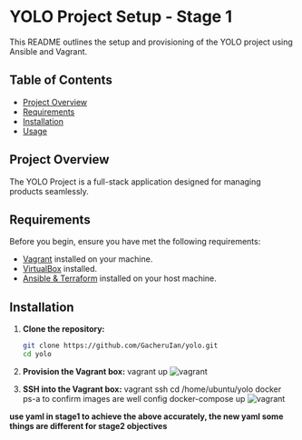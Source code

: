 # YOLO Project Setup - Stage 1

This README outlines the setup and provisioning of the YOLO project using Ansible and Vagrant.

## Table of Contents
- [Project Overview](#project-overview)
- [Requirements](#requirements)
- [Installation](#installation)
- [Usage](#usage)

## Project Overview

The YOLO Project is a full-stack application designed for managing products seamlessly. 

## Requirements

Before you begin, ensure you have met the following requirements:

- [Vagrant](https://www.vagrantup.com/downloads) installed on your machine.
- [VirtualBox](https://www.virtualbox.org/) installed.
- [Ansible &  Terraform](https://www.ansible.com/) installed on your host machine.

## Installation

1. **Clone the repository:**

   ```bash
   git clone https://github.com/GacheruIan/yolo.git
   cd yolo

2. **Provision the Vagrant box:**
   vagrant up
   <img src="./client/src/images/ip31.png" alt="vagrant" />

3. **SSH into the Vagrant box:**
   vagrant ssh
   cd /home/ubuntu/yolo
   docker ps-a to confirm images are well config
   docker-compose up
   <img src="./client/src/images/ip32.png" alt="vagrant" />

**use yaml in stage1 to achieve the above accurately, the new yaml some things are different for stage2 objectives**



   
